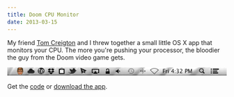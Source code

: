 ```yaml
---
title: Doom CPU Monitor
date: 2013-03-15
---
```


My friend [Tom Creigton](https://twitter.com/tomcreighton) and I threw together a small little OS X app that monitors your CPU. The more you're pushing your processor, the bloodier the guy from the Doom video game gets.

![](8167B568A2F9407182E04EF25417F177.png)

Get the [code](https://github.com/AshFurrow/DOOM-CPU-Monitor) or [download the app](http://static.ashfurrow.com/github/Doom%20CPU%20Monitor.app.zip).
